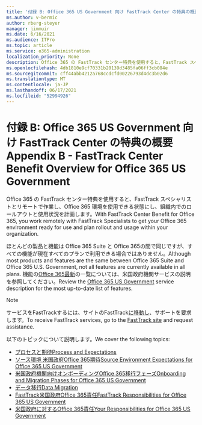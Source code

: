 ```yaml
---
title: '付録 B: Office 365 US Government 向け FastTrack Center の特典の概要'
ms.author: v-bermic
author: rberg-steyer
manager: jimmuir
ms.date: 6/16/2021
ms.audience: ITPro
ms.topic: article
ms.service: o365-administration
localization_priority: None
description: Office 365 の FastTrack センター特典を使用すると、FastTrack スペシャリストとリモートで作業し、Office 365 環境を使用できる状態にし、組織内でのロールアウトと使用状況を計画します。
ms.openlocfilehash: 4db1810e9cf70331b20139d3485fa06ff3cb084e
ms.sourcegitcommit: cff44abb4212a768ccdcfd00226793d4dc3b02d6
ms.translationtype: MT
ms.contentlocale: ja-JP
ms.lasthandoff: 06/17/2021
ms.locfileid: "52994926"
---
```

# <a name="appendix-b---fasttrack-center-benefit-overview-for-office-365-us-government"></a><span data-ttu-id="50a0b-103">付録 B: Office 365 US Government 向け FastTrack Center の特典の概要</span><span class="sxs-lookup"><span data-stu-id="50a0b-103">Appendix B - FastTrack Center Benefit Overview for Office 365 US Government</span></span>

<span data-ttu-id="50a0b-104">Office 365 の FastTrack センター特典を使用すると、FastTrack スペシャリストとリモートで作業し、Office 365 環境を使用できる状態にし、組織内でのロールアウトと使用状況を計画します。</span><span class="sxs-lookup"><span data-stu-id="50a0b-104">With FastTrack Center Benefit for Office 365, you work remotely with FastTrack Specialists to get your Office 365 environment ready for use and plan rollout and usage within your organization.</span></span> 
  
<span data-ttu-id="50a0b-105">ほとんどの製品と機能は Office 365 Suite と Office 365の間で同じですが、すべての機能が現在すべてのプランで利用できる場合ではありません。</span><span class="sxs-lookup"><span data-stu-id="50a0b-105">Although most products and features are the same between Office 365 Suite and Office 365 U.S. Government, not all features are currently available in all plans.</span></span> <span data-ttu-id="50a0b-106">機能の[Office 365最新](https://aka.ms/aboutgovcloud)の一覧については、米国政府機関サービスの説明を参照してください。</span><span class="sxs-lookup"><span data-stu-id="50a0b-106">Review the [Office 365 US Government](https://aka.ms/aboutgovcloud) service description for the most up-to-date list of features.</span></span>

> [!NOTE]
> <span data-ttu-id="50a0b-107">サービスをFastTrackするには、サイトのFastTrack[に移動し](https://go.microsoft.com/fwlink/?linkid=780698)、サポートを要求します。</span><span class="sxs-lookup"><span data-stu-id="50a0b-107">To receive FastTrack services, go to the [FastTrack site](https://go.microsoft.com/fwlink/?linkid=780698) and request assistance.</span></span>  

<span data-ttu-id="50a0b-108">以下のトピックについて説明します。</span><span class="sxs-lookup"><span data-stu-id="50a0b-108">We cover the following topics:</span></span>
- [<span data-ttu-id="50a0b-109">プロセスと期待</span><span class="sxs-lookup"><span data-stu-id="50a0b-109">Process and Expectations</span></span>](process-and-expectations.md) 
- [<span data-ttu-id="50a0b-110">ソース環境 米国政府Office 365期待</span><span class="sxs-lookup"><span data-stu-id="50a0b-110">Source Environment Expectations for Office 365 US Government</span></span>](US-Gov-appendix-source-environment-expectations.md)   
- [<span data-ttu-id="50a0b-111">米国政府機関向けオンボーディングOffice 365移行フェーズ</span><span class="sxs-lookup"><span data-stu-id="50a0b-111">Onboarding and Migration Phases for Office 365 US Government</span></span>](US-Gov-appendix-onboarding-and-migration.md)
- [<span data-ttu-id="50a0b-112">データ移行</span><span class="sxs-lookup"><span data-stu-id="50a0b-112">Data Migration</span></span>](data-migration.md)    
- [<span data-ttu-id="50a0b-113">FastTrack米国政府Office 365責任</span><span class="sxs-lookup"><span data-stu-id="50a0b-113">FastTrack Responsibilities for Office 365 US Government</span></span>](US-Gov-appendix-fasttrack-responsibilities.md)   
- [<span data-ttu-id="50a0b-114">米国政府に対するOffice 365責任</span><span class="sxs-lookup"><span data-stu-id="50a0b-114">Your Responsibilities for Office 365 US Government</span></span>](US-Gov-appendix-your-responsibilities.md)    

